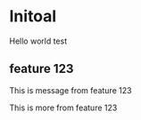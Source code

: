 # Initoal

Hello world test

## feature 123

This is message from feature 123

This is more from feature 123